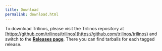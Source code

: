 ```yaml
---
title: Download
permalink: download.html
---
```


To download Trilinos, please visit the Trilinos repository at 
[https://github.com/trilinos/trilinos](https://github.com/trilinos/trilinos) and switch to the <b> [Releases  page](https://github.com/trilinos/Trilinos/releases)</b>.
There you can find tarballs for each tagged release.

